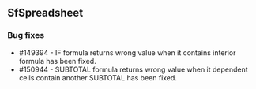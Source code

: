 ## SfSpreadsheet

### Bug fixes

* \#149394 - IF formula returns wrong value when it contains interior formula has been fixed.
* \#150944 - SUBTOTAL formula returns wrong value when it dependent cells contain another SUBTOTAL has been fixed. 


